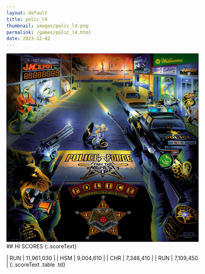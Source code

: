 ```yaml
---
layout: default
title: polic_l4
thumbnail: images/polic_l4.png
permalink: /games/polic_l4.html
date: 2023-12-02
---
```


<img src="../images/polic_l4.png" class="gameThumbnail img-fluid mx-auto align-middle">
## HI SCORES
{:.scoreText}

| RUN | 11,961,030 | 
| HSM | 9,004,610 | 
| CHR | 7,348,410 | 
| RUN | 7,109,450 | 
{:.scoreText .table .td}
